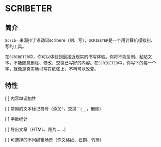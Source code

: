 # SCRIBETER

## 简介

`Scrib-` 来源拉丁语动词scribere（刻、写），`SCRIBETER`是一个用计算机模拟刻、写的工具。

在`SCRIBETER`中，你可以体验到最接近现实的书写体验。你将不能复制、粘贴文本，不能随意删除、修改、交换已写好的内容。在`SCRIBETER`中，你写下的每一个字，就像是真实地书写在纸张上，不再可以改变。

## 特性

[ ] 内容单调加性

[ ] 常用的文本标记符号（添加`^`，交换`￣|__`，~~删除~~）

[ ] 字数统计

[ ] 导出文章（HTML、图片……）

[ ] 可选择的不同编辑场景（作文格纸、石刻、竹简）

